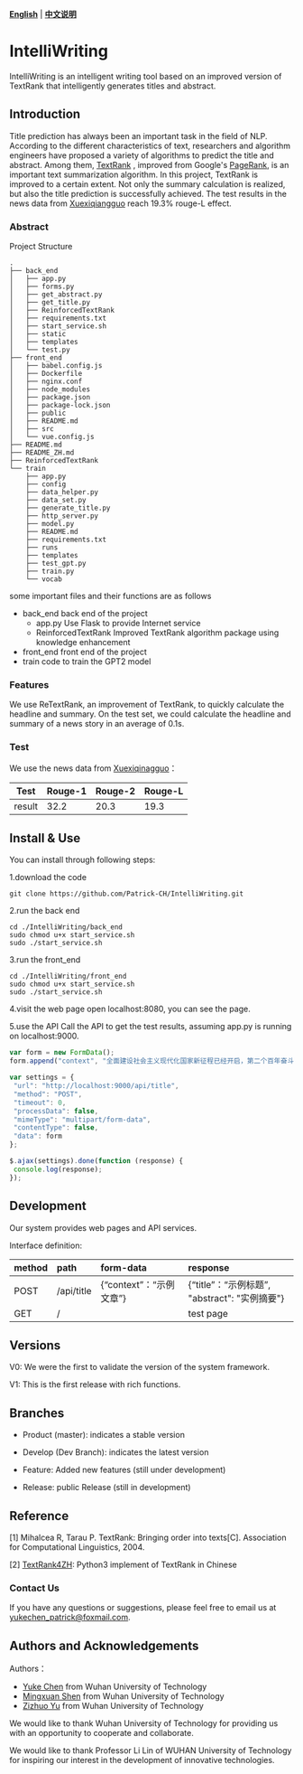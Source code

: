 [**English**](README.md) | [**中文说明**](README_ZH.md)

# IntelliWriting

IntelliWriting is an intelligent writing tool based on an improved version of TextRank that intelligently generates titles and abstract.



## Introduction

Title prediction has always been an important task in the field of NLP. According to the different characteristics of text, researchers and algorithm engineers have proposed a variety of algorithms to predict the title and abstract. Among them, [TextRank](https://aclanthology.org/W04-3252.pdf) , improved from Google's [PageRank](https://en.wikipedia.org/wiki/PageRank), is an important text summarization algorithm. In this project, TextRank is improved to a certain extent. Not only the summary calculation is realized, but also the title prediction is successfully achieved. The test results in the news data from [Xuexiqiangguo](https://www.xuexi.cn/) reach 19.3% rouge-L effect.

### Abstract

Project Structure

```file tree
.
├── back_end
│   ├── app.py
│   ├── forms.py
│   ├── get_abstract.py
│   ├── get_title.py
│   ├── ReinforcedTextRank
│   ├── requirements.txt
│   ├── start_service.sh
│   ├── static
│   ├── templates
│   └── test.py
├── front_end
│   ├── babel.config.js
│   ├── Dockerfile
│   ├── nginx.conf
│   ├── node_modules
│   ├── package.json
│   ├── package-lock.json
│   ├── public
│   ├── README.md
│   ├── src
│   └── vue.config.js
├── README.md
├── README_ZH.md
├── ReinforcedTextRank
└── train
    ├── app.py
    ├── config
    ├── data_helper.py
    ├── data_set.py
    ├── generate_title.py
    ├── http_server.py
    ├── model.py
    ├── README.md
    ├── requirements.txt
    ├── runs
    ├── templates
    ├── test_gpt.py
    ├── train.py
    └── vocab
```

some important files and their functions are as follows
- back_end    back end of the project
  - app.py	Use Flask to provide Internet service
  - ReinforcedTextRank   Improved TextRank algorithm package using knowledge enhancement
- front_end   front end of the project
- train       code to train the GPT2 model




### Features

We use ReTextRank, an improvement of TextRank, to quickly calculate the headline and summary. On the test set, we could calculate the headline and summary of a news story in an average of 0.1s.



### Test

We use the news data from [Xuexiqinagguo](https://www.xuexi.cn/)：

| Test   | Rouge-1 | Rouge-2 | Rouge-L |
| ------ |---------|---------| ------- |
| result | 32.2    | 20.3    | 19.3    |



## Install & Use

You can install through following steps:

1.download the code

```shell
git clone https://github.com/Patrick-CH/IntelliWriting.git
```

2.run the back end

```shell
cd ./IntelliWriting/back_end
sudo chmod u+x start_service.sh
sudo ./start_service.sh
```

3.run the front_end

```shell
cd ./IntelliWriting/front_end
sudo chmod u+x start_service.sh
sudo ./start_service.sh
```

4.visit the web page
open localhost:8080, you can see the page.

5.use the API
Call the API to get the test results, assuming app.py is running on localhost:9000.

```javascript
var form = new FormData();
form.append("context", "全面建设社会主义现代化国家新征程已经开启，第二个百年奋斗目标就在前方。");

var settings = {
 "url": "http://localhost:9000/api/title",
 "method": "POST",
 "timeout": 0,
 "processData": false,
 "mimeType": "multipart/form-data",
 "contentType": false,
 "data": form
};

$.ajax(settings).done(function (response) {
 console.log(response);
});
```



## Development

Our system provides web pages and API services.

Interface definition:

| method | path       | form-data               | response                                      |
| :----- | :--------- | :---------------------- | :-------------------------------------------- |
| POST   | /api/title | {“context”：“示例文章”} | {“title”：“示例标题”, "abstract": "实例摘要"} |
| GET    | /          |                         | test page                                     |



## Versions

V0: We were the first to validate the version of the system framework.

V1: This is the first release with rich functions.



## Branches

- Product (master): indicates a stable version
- Develop (Dev Branch): indicates the latest version

- Feature: Added new features (still under development)

- Release: public Release (still in development)



## Reference

[1]  Mihalcea R, Tarau P. TextRank: Bringing order into texts[C]. Association for Computational Linguistics, 2004.

[2]  [TextRank4ZH](https://github.com/letiantian/TextRank4ZH): Python3 implement of TextRank in Chinese



### Contact Us

If you have any questions or suggestions, please feel free to email us at yukechen_patrick@foxmail.com.



## Authors and Acknowledgements

Authors：

- [Yuke Chen](https://github.com/Patrick-CH) from Wuhan University of Technology
- [Mingxuan Shen](https://github.com/Neige1729) from  Wuhan University of Technology
- [Zizhuo Yu](https://github.com/AdizeroYU) from Wuhan University of Technology



We would like to thank Wuhan University of Technology for providing us with an opportunity to cooperate and collaborate.

We would like to thank Professor Li Lin of WUHAN University of Technology for inspiring our interest in the development of innovative technologies.
